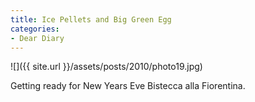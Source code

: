 ```yaml
---
title: Ice Pellets and Big Green Egg
categories:
- Dear Diary
---
```


![]({{ site.url }}/assets/posts/2010/photo19.jpg)
  



Getting ready for New Years Eve Bistecca alla Fiorentina.
